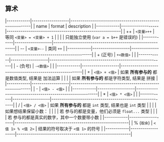 ##  算术
|------------|-------------------|----------------------------------------------------------|
| name       | format            | description                                              |
|------------|-------------------|----------------------------------------------------------|
| ++         | `<变量>++`        | 等同 `<变量> = <变量> + 1`                               |
|            |                   | 只能独立使用 (`var a = b++` 是错误的)                    |
|------------|-------------------|----------------------------------------------------------|
| --         | `<变量>--`        | 类同 `++`                                                |
|------------|-------------------|----------------------------------------------------------|
| + (正号)   | `+<数值>`         |                                                          |
|------------|-------------------|----------------------------------------------------------|
| - (负号)   | `-<数值>`         |                                                          |
|------------|-------------------|----------------------------------------------------------|
| +          | `<值> + <值>`     | 如果 **所有参与的** 都是数值类型, 结果是 加法运算        |
|            |                   | 如果 **所有参与的** 都是字符类型, 结果是 拼接            |
|------------|-------------------|----------------------------------------------------------|
| -          | `<值> - <值>`     |                                                          |
|------------|-------------------|----------------------------------------------------------|
| *          | `<值> * <值>`     |                                                          |
|------------|-------------------|----------------------------------------------------------|
| /          | `<值> / <值>`     | 如果 **所有参与的** 都是 `int` 类型, 结果也是 `int` 类型 |
|            |                   | 如果想结果保留小数：                                     |
|            |                   | 若 参与的都是变量，他们必须是 `float...` 类型            |
|            |                   | 若 参与的都是真实的数字，其中一个数要带小数              |
|------------|-------------------|----------------------------------------------------------|
| % (`取余`) | `<值 1> % <值 2>` | 结果的符号取决于 `<值 1>` 的符号                         |
|------------|-------------------|----------------------------------------------------------|
